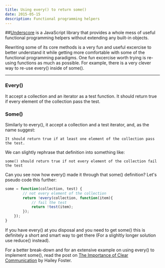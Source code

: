 ```yaml
---
title: Using every() to return some()
date: 2015-05-15
description: Functional programming helpers
---
```


##[Underscore](http://underscorejs.org/) is a JavaScript library that provides a whole mess of useful functional programming helpers without extending any built-in objects.

Rewriting some of its core methods is a very fun and useful excercise to better understand it while getting more comfortable with some of the functional programming paradigms. One fun excercise worth trying is re-using functions as much as possible. For example, there is a very clever way to re-use every() inside of some().

* * *

### Every()

It accept a collection and an iterator as a test function. It should return true if every element of the collection pass the test.

### Some()
Similarly to every(), it accept a collection and a test iterator, and, as the name suggest:

```text
It should return true if at least one element of the collection pass the test.
```

We can slightly rephrase that definition into something like:

```text
some() should return true if not every element of the collection fail the test
```

Can you see now how every() made it through that some() definition? Let's pseudo code this further:

```javascript
some = function(collection, test) {
        // not every element of the collection
        return !every(collection, function(item){
            // fail the test
            return !test(item);
        });
    });
}
```

If you have every() at you disposal and you need to get some() this is definitely a short and smart way to get there (For a slighltly longer solution use reduce() instead).


For a better break-down and for an extensive example on using every() to implement some(), read the post on [The Importance of Clear Communication](http://hmfoster.github.io/The-Importance-of-Clear-Communication/) by Hailey Foster.





